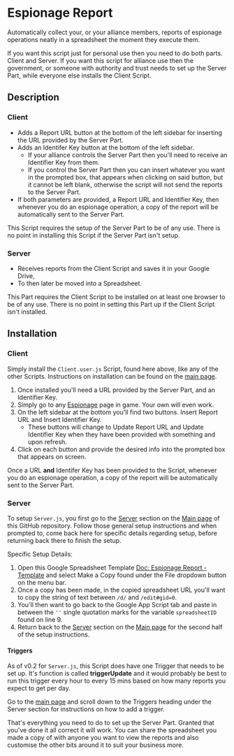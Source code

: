 # Espionage Report
Automatically collect your, or your alliance members, reports of espionage operations neatly in a spreadsheet the moment they execute them.

If you want this script just for personal use then you need to do both parts. Client and Server. If you want this script for alliance use then the government, or someone with authority and trust needs to set up the Server Part, while everyone else installs the Client Script.

## Description

### Client

 - Adds a Report URL button at the bottom of the left sidebar for inserting the URL provided by the Server Part.
 - Adds an Identifer Key button at the bottom of the left sidebar.
   - If your alliance controls the Server Part then you'll need to receive an Identifier Key from them.
   - If you control the Server Part then you can insert whatever you want in the prompted box, that appears when clicking on said button, but it cannot be left blank, otherwise the script will not send the reports to the Server Part.
 - If both parameters are provided, a Report URL and Identifier Key, then whenever you do an espionage operation, a copy of the report will be automatically sent to the Server Part.

This Script requires the setup of the Server Part to be of any use. There is no point in installing this Script if the Server Part isn't setup.

### Server

 - Receives reports from the Client Script and saves it in your Google Drive,
 - To then later be moved into a Spreadsheet.

This Part requires the Client Script to be installed on at least one browser to be of any use. There is no point in setting this Part up if the Client Script isn't installed.

## Installation

### Client
Simply install the `Client.user.js` Script, found here above, like any of the other Scripts. Instructions on installation can be found on the [main page](https://github.com/BlackAsLight/DocScripts#installation).

1. Once installed you'll need a URL provided by the Server Part, and an Identifier Key.
2. Simply go to any [Espionage](https://politicsandwar.com/nation/espionage/eid=6) page in game. Your own will even work.
3. On the left sidebar at the bottom you'll find two buttons. Insert Report URL and Insert Identifier Key. 
   - These buttons will change to Update Report URL and Update Identifier Key when they have been provided with something and upon refresh.
4. Click on each button and provide the desired info into the prompted box that appears on screen.

Once a URL **and** Identifer Key has been provided to the Script, whenever you do an espionage operation, a copy of the report will be automatically sent to the Server Part.

### Server

To setup `Server.js`, you first go to the [Server](https://github.com/BlackAsLight/DocScripts#server) section on the [Main page](https://github.com/BlackAsLight/DocScripts) of this GitHub repository. Follow those general setup instructions and when prompted to, come back here for specific details regarding setup, before returning back there to finish the setup.

Specific Setup Details:
1. Open this Google Spreadsheet Template [Doc: Espionage Report - Template](https://docs.google.com/spreadsheets/d/1JJPxw8O3mt_fEy5lqC6OIFdfB29EPzmW5rWBOFUWEcE/edit?usp=sharing) and select Make a Copy found under the File dropdown button on the menu bar.
2. Once a copy has been made, in the copied spreadsheet URL you'll want to copy the string of text between `/d/` and `/edit#gid=0`.
3. You'll then want to go back to the Google App Script tab and paste in between the `''` single quotation marks for the variable `spreadsheetID` found on line 9.
4. Return back to the [Server](https://github.com/BlackAsLight/DocScripts#server) section on the [Main page](https://github.com/BlackAsLight/DocScripts) for the second half of the setup instructions.

#### Triggers

As of v0.2 for `Server.js`, this Script does have one Trigger that needs to be set up. It's function is called **triggerUpdate** and it would probably be best to run this trigger every hour to every 15 mins based on how many reports you expect to get per day.

Go to the [main page](https://github.com/BlackAsLight/DocScripts#server) and scroll down to the Triggers heading under the Server section for instructions on how to add a trigger.

That's everything you need to do to set up the Server Part. Granted that you've done it all correct it will work. You can share the spreadsheet you made a copy of with anyone you want to view the reports and also customise the other bits around it to suit your business more. 
